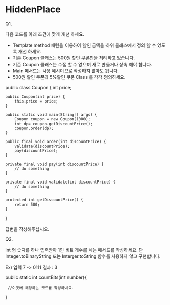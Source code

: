 # HiddenPlace

Q1.

다음 코드를 아래 조건에 맞게 개선 하세요.

- Template method 패턴을 이용하여 할인 금액을 하위 클래스에서 정의 할 수 있도록 개선 하세요.
- 기존 Coupon 클래스는 500원 할인 쿠폰만을 처리하고 있습니다.
- 기존 Coupon 클래스는 수정 할 수 없으며 새로 만들거나 상속 해야 합니다.
- Main 메서드는 사용 예시이므로 작성하지 않아도 됩니다.
- 500원 할인 쿠폰과 5%할인 쿠폰 Class 를 각각 정의하세요. 


public class Coupon {
    int price;

    public Coupon(int price) {
        this.price = price;
    }

    public static void main(String[] args) {
        Coupon coupon = new Coupon(1000);
        int dp= coupon.getDiscountPrice();
        coupon.order(dp);
    }

    public final void order(int discountPrice) {
        validate(discountPrice);
        pay(discountPrice);
    }

    private final void pay(int discountPrice) {
        // do something
    }

    private final void validate(int discountPrice) {
        // do something
    }

    protected int getDiscountPrice() {
        return 500;
    }
}

답변을 작성해주십시오.

Q2.

int 형 숫자를 하나 입력받아 1인 비트 개수를 세는 매서드를 작성하세요.
단 Integer.toBinaryString 또는 Interger.toString 함수를 사용하지 않고 구현합니다.

Ex) 입력 7 -> 0111 
결과 : 3


public static int countBits(int number){





     //이곳에 해당하는 코드를 작성하시요.






}
